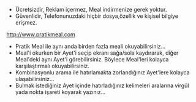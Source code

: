 * Ücretsizdir, Reklam içermez, Meal indirmenize gerek yoktur.
* Güvenlidir, Telefonunuzdaki hiçbir dosya,özellik ve kişisel bilgiye erişmez.

http://www.pratikmeal.com

* Pratik Meal ile aynı anda birden fazla meali okuyabilirsiniz...
* Meal'i okurken bir Ayet'i seçip ekranı sağa/sola kaydırarak, diğer Meal'deki aynı Ayet'i görebilirsiniz. Böylece Meal'leri kolayca karşılaştırmalı okuyabilirsiniz.
* Kombinasyonlu arama ile hatırlamakta zorlandığınız Ayet'lere kolayca ulaşabilirsiniz...
* Bulmak istediğiniz Ayet içinde hatırladığınız kelimeleri aralarına virgül yada nokta işareti koyarak yazınız...
